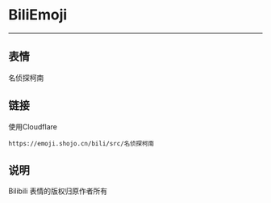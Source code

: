 # BiliEmoji
---
## 表情
名侦探柯南
## 链接
使用Cloudflare
```
https://emoji.shojo.cn/bili/src/名侦探柯南
```
## 说明
Bilibili 表情的版权归原作者所有
